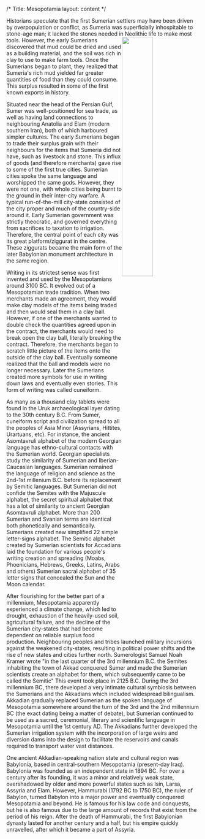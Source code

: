 /*
Title: Mesopotamia
layout: content
*/


<!-- <iframe width="560" height="315" src="http://www.youtube.com/embed/sohXPx_XZ6Y?modestbranding=1&cc_load_policy=1&iv_load_policy=3&rel=0&showinfo=0&theme=light&autohide=0" frameborder="0"></iframe> -->

Historians speculate that the first Sumerian settlers may have been driven by overpopulation or conflict, as Sumeria was superficially inhospitable to stone-age man; it lacked the stones needed in Neolithic life to make most tools.<img style="float:right;  width:40%;" src="/content/World_History/media/image00.png"> However, the early Sumerians discovered that mud could be dried and used as a building material, and the soil was rich in clay to use to make farm tools. Once the Sumerians began to plant, they realized that Sumeria's rich mud yielded far greater quantities of food than they could consume. This surplus resulted in some of the first known exports in history.

Situated near the head of the Persian Gulf, Sumer was well-positioned for sea trade, as well as having land connections to neighbouring Anatolia and Elam (modern southern Iran), both of which harboured simpler cultures. The early Sumerians began to trade their surplus grain with their neighbours for the items that Sumeria did not have, such as livestock and stone. This influx of goods (and therefore merchants) gave rise to some of the first true cities. Sumerian cities spoke the same language and worshipped the same gods. However, they were not one, with whole cities being burnt to the ground in their inter-city warfare. A typical run-of-the-mill city-state consisted of the city proper and much of the country-side around it. Early Sumerian government was strictly theocratic, and governed everything from sacrifices to taxation to irrigation. Therefore, the central point of each city was its great platform/ziggurat in the centre. These ziggurats became the main form of the later Babylonian monument architecture in the same region.

Writing in its strictest sense was first invented and used by the Mesopotamians around 3100 BC. It evolved out of a Mesopotamian trade tradition. When two merchants made an agreement, they would make clay models of the items being traded and then would seal them in a clay ball. However, if one of the merchants wanted to double check the quantities agreed upon in the contract, the merchants would need to break open the clay ball, literally breaking the contract. Therefore, the merchants began to scratch little picture of the items onto the outside of the clay ball. Eventually someone realized that the ball and models were no longer necessary. Later the Sumerians created more symbols for use in writing down laws and eventually even stories. This form of writing was called cuneiform.

As many as a thousand clay tablets were found in the Uruk archaeological layer dating to the 30th century B.C. From Sumer, cuneiform script and civilization spread to all the peoples of Asia Minor (Assyrians, Hittites, Urartuans, etc). For instance, the ancient Asomtavruli alphabet of the modern Georgian language has ethno-cultural contacts with the Sumerian world. Georgian specialists study the similarity of Sumerian and Iberian-Caucasian languages. Sumerian remained the language of religion and science as the 2nd-1st millenium B.C. before its replacement by Semitic languages. But Sumerian did not confide the Semites with the Majuscule alphabet, the secret spiritual alphabet that has a lot of similarity to ancient Georgian Asomtavruli alphabet. More than 200 Sumerian and Svanian terms are identical both phonetically and semantically. Sumerians created new simplified 22 simple letter-signs alphabet. The Semitic alphabet created by Sumerian scientists for Accadians laid the foundation for various people's writing creation and spreading (Moabs, Phoenicians, Hebrews, Greeks, Latins, Arabs and others) Sumerian sacral alphabet of 35 letter signs that concealed the Sun and the Moon calendar.

After flourishing for the better part of a millennium, Mesopotamia apparently experienced a climate change, which led to drought, exhaustion of the heavily-used soil, agricultural failure, and the decline of the Sumerian city-states that had become dependent on reliable surplus food production. Neighbouring peoples and tribes launched military incursions against the weakened city-states, resulting in political power shifts and the rise of new states and cities further north. Sumerologist Samuel Noah Kramer wrote "in the last quarter of the 3rd millennium B.C. the Semites inhabiting the town of Akkad conquered Sumer and made the Sumerian scientists create an alphabet for them, which subsequently came to be called the Semitic" This event took place in 2125 B.C. During the 3rd millennium BC, there developed a very intimate cultural symbiosis between the Sumerians and the Akkadians which included widespread bilingualism. Akkadian gradually replaced Sumerian as the spoken language of Mesopotamia somewhere around the turn of the 3rd and the 2nd millennium BC (the exact dating being a matter of debate), but Sumerian continued to be used as a sacred, ceremonial, literary and scientific language in Mesopotamia until the 1st century AD. The Akkadians further developed the Sumerian irrigation system with the incorporation of large weirs and diversion dams into the design to facilitate the reservoirs and canals required to transport water vast distances.


One ancient Akkadian-speaking nation state and cultural region was Babylonia, based in central-southern Mesopotamia (present-day Iraq). Babylonia was founded as an independent state in 1894 BC. For over a century after its founding, it was a minor and relatively weak state, overshadowed by older and more powerful states such as Isin, Larsa, Assyria and Elam. However, Hammurabi (1792 BC to 1750 BC), the ruler of Babylon, turned Babylon into a major power and eventually conquered Mesopotamia and beyond. He is famous for his law code and conquests, but he is also famous due to the large amount of records that exist from the period of his reign. After the death of Hammurabi, the first Babylonian dynasty lasted for another century and a half, but his empire quickly unravelled, after which it became a part of Assyria. 
